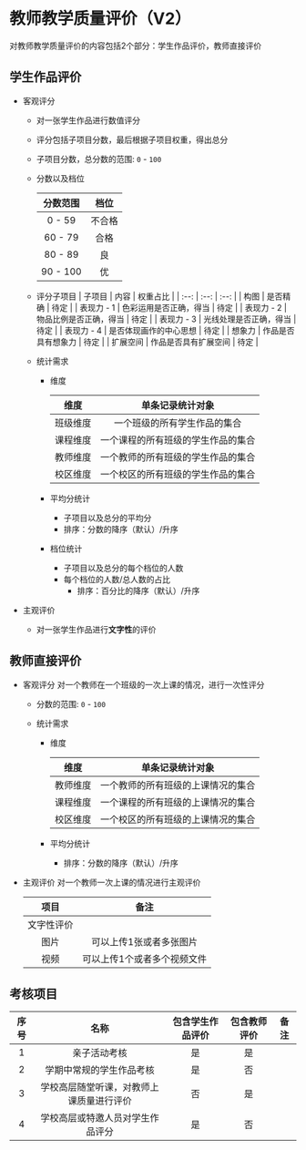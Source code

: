 # 教师教学质量评价（V2）

对教师教学质量评价的内容包括2个部分：学生作品评价，教师直接评价

## 学生作品评价
* 客观评分
   * 对一张学生作品进行数值评分
   * 评分包括子项目分数，最后根据子项目权重，得出总分
   * 子项目分数，总分数的范围: `0` - `100`
   * 分数以及档位
  
     | 分数范围 | 档位 |
     | :--: | :--: |
     | 0 - 59 | 不合格 |
     | 60 - 79 | 合格 |
     | 80 - 89 | 良 |
     | 90 - 100 | 优 |
      
   * 评分子项目
      | 子项目 | 内容 | 权重占比 |
      | :--: | :--: | :--: | 
      | 构图 | 是否精确 | 待定 |
      | 表现力 - 1 | 色彩运用是否正确，得当 | 待定 |
      | 表现力 - 2 | 物品比例是否正确，得当 | 待定 |
      | 表现力 - 3 | 光线处理是否正确，得当 | 待定 |
      | 表现力 - 4 | 是否体现画作的中心思想 | 待定 |
      | 想象力 | 作品是否具有想象力 | 待定 |
      | 扩展空间 | 作品是否具有扩展空间 | 待定 |

  * 统计需求
    * 维度
       
      | 维度 | 单条记录统计对象 |
      | :--: | :--: |
      | 班级维度 | 一个班级的所有学生作品的集合 |
      | 课程维度 | 一个课程的所有班级的学生作品的集合 |
      | 教师维度 | 一个教师的所有班级的学生作品的集合 |
      | 校区维度 | 一个校区的所有班级的学生作品的集合 |

    * 平均分统计
      * 子项目以及总分的平均分
      * 排序：分数的降序（默认）/升序
    * 档位统计
      * 子项目以及总分的每个档位的人数 
      * 每个档位的人数/总人数的占比
         * 排序：百分比的降序（默认）/升序

* 主观评价
  * 对一张学生作品进行**文字性**的评价

## 教师直接评价
* 客观评分
  对一个教师在一个班级的一次上课的情况，进行一次性评分
  * 分数的范围: `0` - `100`
  * 统计需求
  
    * 维度 

      | 维度 | 单条记录统计对象 |
      | :--: | :--: |
      | 教师维度 | 一个教师的所有班级的上课情况的集合 |
      | 课程维度 | 一个课程的所有班级的上课情况的集合 |
      | 校区维度 | 一个校区的所有班级的上课情况的集合 |

    * 平均分统计
      * 排序：分数的降序（默认）/升序

* 主观评价
   对一个教师一次上课的情况进行主观评价

   | 项目 | 备注 |
   | :--: | :--: |
   | 文字性评价 |
   |  图片 | 可以上传1张或者多张图片 |
   | 视频 | 可以上传1个或者多个视频文件 |
   

## 考核项目

| 序号 | 名称 | 包含学生作品评价 | 包含教师评价 | 备注 |
| :--: | :--: | :--: | :--: | :--: |
| 1 | 亲子活动考核 | 是 | 是 | |
| 2 | 学期中常规的学生作品考核 | 是 | 否 | |
| 3 | 学校高层随堂听课，对教师上课质量进行评价 | 否 | 是 | |
| 4 | 学校高层或特邀人员对学生作品评分 | 是 | 否 | |

